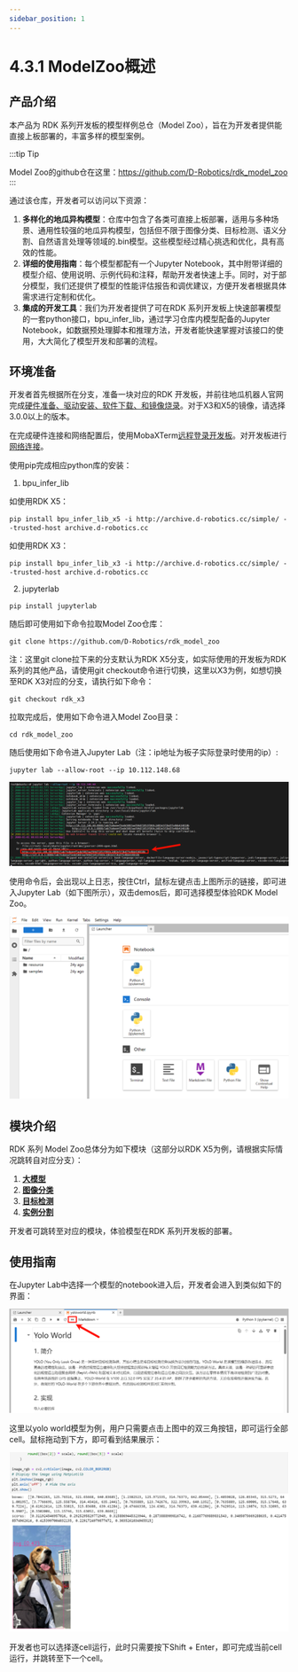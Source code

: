```yaml
---
sidebar_position: 1
---
```


# 4.3.1 ModelZoo概述

## 产品介绍

本产品为 RDK 系列开发板的模型样例总仓（Model Zoo），旨在为开发者提供能直接上板部署的，丰富多样的模型案例。

:::tip Tip

Model Zoo的github仓在这里：https://github.com/D-Robotics/rdk_model_zoo
:::

通过该仓库，开发者可以访问以下资源：

1. **多样化的地瓜异构模型**：仓库中包含了各类可直接上板部署，适用与多种场景、通用性较强的地瓜异构模型，包括但不限于图像分类、目标检测、语义分割、自然语言处理等领域的.bin模型。这些模型经过精心挑选和优化，具有高效的性能。
2. **详细的使用指南**：每个模型都配有一个Jupyter Notebook，其中附带详细的模型介绍、使用说明、示例代码和注释，帮助开发者快速上手。同时，对于部分模型，我们还提供了模型的性能评估报告和调优建议，方便开发者根据具体需求进行定制和优化。
3. **集成的开发工具**：我们为开发者提供了可在RDK 系列开发板上快速部署模型的一套python接口，bpu_infer_lib，通过学习仓库内模型配备的Jupyter Notebook，如数据预处理脚本和推理方法，开发者能快速掌握对该接口的使用，大大简化了模型开发和部署的流程。

## 环境准备

开发者首先根据所在分支，准备一块对应的RDK 开发板，并前往地瓜机器人官网完成[硬件准备、驱动安装、软件下载、和镜像烧录](https://developer.d-robotics.cc/rdk_doc/install_os)。对于X3和X5的镜像，请选择3.0.0以上的版本。

在完成硬件连接和网络配置后，使用MobaXTerm[远程登录开发板](https://developer.d-robotics.cc/rdk_doc/Quick_start/remote_login)。对开发板进行[网络连接](https://developer.d-robotics.cc/rdk_doc/System_configuration/network_blueteeth)。

使用pip完成相应python库的安装：

1. bpu_infer_lib

如使用RDK X5：
```
pip install bpu_infer_lib_x5 -i http://archive.d-robotics.cc/simple/ --trusted-host archive.d-robotics.cc
```

如使用RDK X3：
```
pip install bpu_infer_lib_x3 -i http://archive.d-robotics.cc/simple/ --trusted-host archive.d-robotics.cc
```

2. jupyterlab
```
pip install jupyterlab
```

随后即可使用如下命令拉取Model Zoo仓库：
```
git clone https://github.com/D-Robotics/rdk_model_zoo
```

注：这里git clone拉下来的分支默认为RDK X5分支，如实际使用的开发板为RDK系列的其他产品，请使用git checkout命令进行切换，这里以X3为例，如想切换至RDK X3对应的分支，请执行如下命令：

```
git checkout rdk_x3
```

拉取完成后，使用如下命令进入Model Zoo目录：
```
cd rdk_model_zoo
```

随后使用如下命令进入Jupyter Lab（注：ip地址为板子实际登录时使用的ip）:
```
jupyter lab --allow-root --ip 10.112.148.68
```
![](/../static/img/04_Algorithm_Application/03_model_zoo/image/jupyter_start.png)

使用命令后，会出现以上日志，按住Ctrl，鼠标左键点击上图所示的链接，即可进入Jupyter Lab（如下图所示），双击demos后，即可选择模型体验RDK Model Zoo。

![](/../static/img/04_Algorithm_Application/03_model_zoo/image/into_jupyter.png)

## 模块介绍

RDK 系列 Model Zoo总体分为如下模块（这部分以RDK X5为例，请根据实际情况跳转自对应分支）：

1. **[大模型](https://github.com/D-Robotics/rdk_model_zoo/tree/main/demos/llm)**
2. **[图像分类](https://github.com/D-Robotics/rdk_model_zoo/tree/main/demos/classification)**
3. **[目标检测](https://github.com/D-Robotics/rdk_model_zoo/tree/main/demos/detect)**
4. **[实例分割](https://github.com/D-Robotics/rdk_model_zoo/tree/main/demos/Instance_Segmentation)**

开发者可跳转至对应的模块，体验模型在RDK 系列开发板的部署。

## 使用指南

在Jupyter Lab中选择一个模型的notebook进入后，开发者会进入到类似如下的界面：

![](/../static/img/04_Algorithm_Application/03_model_zoo/image/basic_usage.png)

这里以yolo world模型为例，用户只需要点击上图中的双三角按钮，即可运行全部cell。鼠标拖动到下方，即可看到结果展示：

![](/../static/img/04_Algorithm_Application/03_model_zoo/image/basic_usage_res.png)

开发者也可以选择逐cell运行，此时只需要按下Shift + Enter，即可完成当前cell运行，并跳转至下一个cell。